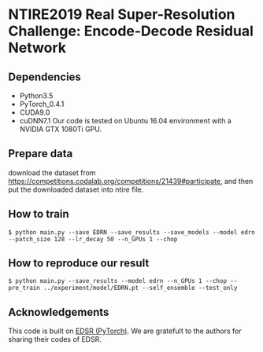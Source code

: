 # NTIRE2019 Real Super-Resolution Challenge: Encode-Decode Residual Network

## Dependencies
  * Python3.5
  * PyTorch_0.4.1
  * CUDA9.0
  * cuDNN7.1
Our code is tested on Ubuntu 16.04 environment with a NVIDIA GTX 1080Ti GPU.

## Prepare data
download the dataset from https://competitions.codalab.org/competitions/21439#participate, and then put the downloaded dataset into ntire file. 

## How to train
`$ python main.py --save EDRN --save_results --save_models --model edrn --patch_size 128 --lr_decay 50 --n_GPUs 1 --chop`

## How to reproduce our result
`$ python main.py --save_results --model edrn --n_GPUs 1 --chop --pre_train ../experiment/model/EDRN.pt --self_ensemble --test_only`

## Acknowledgements
This code is built on [EDSR (PyTorch)](https://github.com/thstkdgus35/EDSR-PyTorch). We are gratefult to the authors for sharing their codes of EDSR.
